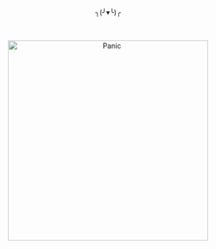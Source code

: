 <!-- Giant shrug emoji section -->
<p align="center">
  <br/><br/><br/>
  ╮(╯▾╰)╭
  <br/><br/><br/>
</p>

<!-- Bigger panic zone -->
<p align="center">
  <img src="https://media0.giphy.com/media/v1.Y2lkPTc5MGI3NjExZzRuY2Rka3NpdXM5cW91aWRjbTFrdXhxYW96cTB0cnRoM290aWo3eiZlcD12MV9naWZzX3NlYXJjaCZjdD1n/QWzCoLw8F4Uazc5KiZ/giphy.webp" width="400" alt="Panic">
  <br/><br/>
</p>
